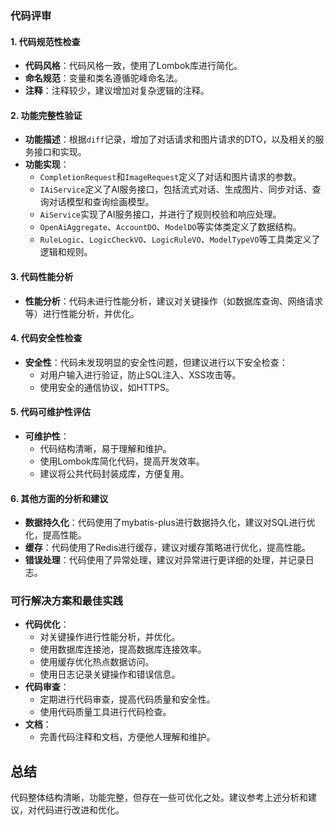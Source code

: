 ### 代码评审

#### 1. 代码规范性检查
- **代码风格**：代码风格一致，使用了Lombok库进行简化。
- **命名规范**：变量和类名遵循驼峰命名法。
- **注释**：注释较少，建议增加对复杂逻辑的注释。

#### 2. 功能完整性验证
- **功能描述**：根据`diff`记录，增加了对话请求和图片请求的DTO，以及相关的服务接口和实现。
- **功能实现**：
  - `CompletionRequest`和`ImageRequest`定义了对话和图片请求的参数。
  - `IAiService`定义了AI服务接口，包括流式对话、生成图片、同步对话、查询对话模型和查询绘画模型。
  - `AiService`实现了AI服务接口，并进行了规则校验和响应处理。
  - `OpenAiAggregate`、`AccountDO`、`ModelDO`等实体类定义了数据结构。
  - `RuleLogic`、`LogicCheckVO`、`LogicRuleVO`、`ModelTypeVO`等工具类定义了逻辑和规则。

#### 3. 代码性能分析
- **性能分析**：代码未进行性能分析，建议对关键操作（如数据库查询、网络请求等）进行性能分析，并优化。

#### 4. 代码安全性检查
- **安全性**：代码未发现明显的安全性问题，但建议进行以下安全检查：
  - 对用户输入进行验证，防止SQL注入、XSS攻击等。
  - 使用安全的通信协议，如HTTPS。

#### 5. 代码可维护性评估
- **可维护性**：
  - 代码结构清晰，易于理解和维护。
  - 使用Lombok库简化代码，提高开发效率。
  - 建议将公共代码封装成库，方便复用。

#### 6. 其他方面的分析和建议
- **数据持久化**：代码使用了mybatis-plus进行数据持久化，建议对SQL进行优化，提高性能。
- **缓存**：代码使用了Redis进行缓存，建议对缓存策略进行优化，提高性能。
- **错误处理**：代码使用了异常处理，建议对异常进行更详细的处理，并记录日志。

### 可行解决方案和最佳实践
- **代码优化**：
  - 对关键操作进行性能分析，并优化。
  - 使用数据库连接池，提高数据库连接效率。
  - 使用缓存优化热点数据访问。
  - 使用日志记录关键操作和错误信息。
- **代码审查**：
  - 定期进行代码审查，提高代码质量和安全性。
  - 使用代码质量工具进行代码检查。
- **文档**：
  - 完善代码注释和文档，方便他人理解和维护。

## 总结
代码整体结构清晰，功能完整，但存在一些可优化之处。建议参考上述分析和建议，对代码进行改进和优化。